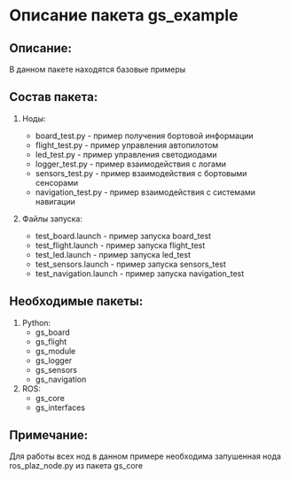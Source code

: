 # Описание пакета gs_example

## Описание:
В данном пакете находятся базовые примеры

## Состав пакета:
1. Ноды:
    * board_test.py - пример получения бортовой информации
    * flight_test.py - пример управления автопилотом
    * led_test.py - пример управления светодиодами
    * logger_test.py - пример взаимодействия с логами
    * sensors_test.py - пример взаимодействия с бортовыми сенсорами
    * navigation_test.py - пример взаимодействия с системами навигации

2. Файлы запуска:
    * test_board.launch - пример запуска board_test
    * test_flight.launch - пример запуска flight_test
    * test_led.launch - пример запуска led_test
    * test_sensors.launch - пример запуска sensors_test
    * test_navigation.launch - пример запуска navigation_test

## Необходимые пакеты:
1. Python:
    * gs_board
    * gs_flight
    * gs_module
    * gs_logger
    * gs_sensors
    * gs_navigation
2. ROS:
    * gs_core
    * gs_interfaces

## Примечание:
Для работы всех нод в данном примере необходима запушенная нода ros_plaz_node.py из пакета gs_core